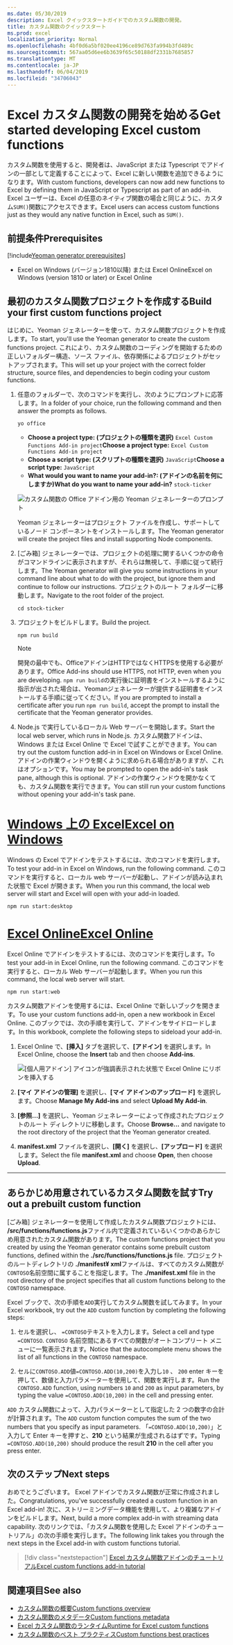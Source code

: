 ```yaml
---
ms.date: 05/30/2019
description: Excel クイックスタートガイドでのカスタム関数の開発。
title: カスタム関数のクイックスタート
ms.prod: excel
localization_priority: Normal
ms.openlocfilehash: 4bf0d6a5bf020ee4196ce89d763fa994b3fd489c
ms.sourcegitcommit: 567aa05d6ee6b3639f65c50188df2331b7685857
ms.translationtype: MT
ms.contentlocale: ja-JP
ms.lasthandoff: 06/04/2019
ms.locfileid: "34706043"
---
```

# <a name="get-started-developing-excel-custom-functions"></a><span data-ttu-id="14d61-103">Excel カスタム関数の開発を始める</span><span class="sxs-lookup"><span data-stu-id="14d61-103">Get started developing Excel custom functions</span></span>

<span data-ttu-id="14d61-104">カスタム関数を使用すると、開発者は、JavaScript または Typescript でアドインの一部として定義することによって、Excel に新しい関数を追加できるようになります。</span><span class="sxs-lookup"><span data-stu-id="14d61-104">With custom functions, developers can now add new functions to Excel by defining them in JavaScript or Typescript as part of an add-in.</span></span> <span data-ttu-id="14d61-105">Excel ユーザーは、Excel の任意のネイティブ関数の場合と同じように、カスタム`SUM()`関数にアクセスできます。</span><span class="sxs-lookup"><span data-stu-id="14d61-105">Excel users can access custom functions just as they would any native function in Excel, such as `SUM()`.</span></span>

## <a name="prerequisites"></a><span data-ttu-id="14d61-106">前提条件</span><span class="sxs-lookup"><span data-stu-id="14d61-106">Prerequisites</span></span>

[!include[Yeoman generator prerequisites](../includes/quickstart-yo-prerequisites.md)]

* <span data-ttu-id="14d61-107">Excel on Windows (バージョン1810以降) または Excel Online</span><span class="sxs-lookup"><span data-stu-id="14d61-107">Excel on Windows (version 1810 or later) or Excel Online</span></span>

## <a name="build-your-first-custom-functions-project"></a><span data-ttu-id="14d61-108">最初のカスタム関数プロジェクトを作成する</span><span class="sxs-lookup"><span data-stu-id="14d61-108">Build your first custom functions project</span></span>

<span data-ttu-id="14d61-109">はじめに、Yeoman ジェネレーターを使って、カスタム関数プロジェクトを作成します。</span><span class="sxs-lookup"><span data-stu-id="14d61-109">To start, you'll use the Yeoman generator to create the custom functions project.</span></span> <span data-ttu-id="14d61-110">これにより、カスタム関数のコーディングを開始するための正しいフォルダー構造、ソース ファイル、依存関係によるプロジェクトがセットアップされます。</span><span class="sxs-lookup"><span data-stu-id="14d61-110">This will set up your project with the correct folder structure, source files, and dependencies to begin coding your custom functions.</span></span>

1. <span data-ttu-id="14d61-111">任意のフォルダーで、次のコマンドを実行し、次のようにプロンプトに応答します。</span><span class="sxs-lookup"><span data-stu-id="14d61-111">In a folder of your choice, run the following command and then answer the prompts as follows.</span></span>

    ```command&nbsp;line
    yo office
    ```

    - <span data-ttu-id="14d61-112">**Choose a project type: (プロジェクトの種類を選択)** `Excel Custom Functions Add-in project`</span><span class="sxs-lookup"><span data-stu-id="14d61-112">**Choose a project type:** `Excel Custom Functions Add-in project`</span></span>
    - <span data-ttu-id="14d61-113">**Choose a script type: (スクリプトの種類を選択)** `JavaScript`</span><span class="sxs-lookup"><span data-stu-id="14d61-113">**Choose a script type:** `JavaScript`</span></span>
    - <span data-ttu-id="14d61-114">**What would you want to name your add-in?: (アドインの名前を何にしますか)**</span><span class="sxs-lookup"><span data-stu-id="14d61-114">**What do you want to name your add-in?**</span></span> `stock-ticker`

    ![カスタム関数の Office アドイン用の Yeoman ジェネレーターのプロンプト](../images/UpdatedYoOfficePrompt.png)

    <span data-ttu-id="14d61-116">Yeoman ジェネレーターはプロジェクト ファイルを作成し、サポートしているノード コンポーネントをインストールします。</span><span class="sxs-lookup"><span data-stu-id="14d61-116">The Yeoman generator will create the project files and install supporting Node components.</span></span>

2. <span data-ttu-id="14d61-117">[ごみ箱] ジェネレーターでは、プロジェクトの処理に関するいくつかの命令がコマンドラインに表示されますが、それらは無視して、手順に従って続行します。</span><span class="sxs-lookup"><span data-stu-id="14d61-117">The Yeoman generator will give you some instructions in your command line about what to do with the project, but ignore them and continue to follow our instructions.</span></span> <span data-ttu-id="14d61-118">プロジェクトのルート フォルダーに移動します。</span><span class="sxs-lookup"><span data-stu-id="14d61-118">Navigate to the root folder of the project.</span></span>

    ```command&nbsp;line
    cd stock-ticker
    ```

3. <span data-ttu-id="14d61-119">プロジェクトをビルドします。</span><span class="sxs-lookup"><span data-stu-id="14d61-119">Build the project.</span></span> 

    ```command&nbsp;line
    npm run build
    ```

    > [!NOTE]
    > <span data-ttu-id="14d61-120">開発の最中でも、OfficeアドインはHTTPではなくHTTPSを使用する必要があります。</span><span class="sxs-lookup"><span data-stu-id="14d61-120">Office Add-ins should use HTTPS, not HTTP, even when you are developing.</span></span> <span data-ttu-id="14d61-121">`npm run build`の実行後に証明書をインストールするように指示が出された場合は、Yeomanジェネレーターが提供する証明書をインストールする手順に従ってください。</span><span class="sxs-lookup"><span data-stu-id="14d61-121">If you are prompted to install a certificate after you run `npm run build`, accept the prompt to install the certificate that the Yeoman generator provides.</span></span>

4. <span data-ttu-id="14d61-122">Node.js で実行しているローカル Web サーバーを開始します。</span><span class="sxs-lookup"><span data-stu-id="14d61-122">Start the local web server, which runs in Node.js.</span></span> <span data-ttu-id="14d61-123">カスタム関数アドインは、Windows または Excel Online で Excel で試すことができます。</span><span class="sxs-lookup"><span data-stu-id="14d61-123">You can try out the custom function add-in in Excel on Windows or Excel Online.</span></span> <span data-ttu-id="14d61-124">アドインの作業ウィンドウを開くように求められる場合がありますが、これはオプションです。</span><span class="sxs-lookup"><span data-stu-id="14d61-124">You may be prompted to open the add-in's task pane, although this is optional.</span></span> <span data-ttu-id="14d61-125">アドインの作業ウィンドウを開かなくても、カスタム関数を実行できます。</span><span class="sxs-lookup"><span data-stu-id="14d61-125">You can still run your custom functions without opening your add-in's task pane.</span></span>

# <a name="excel-on-windowstabexcel-windows"></a>[<span data-ttu-id="14d61-126">Windows 上の Excel</span><span class="sxs-lookup"><span data-stu-id="14d61-126">Excel on Windows</span></span>](#tab/excel-windows)

<span data-ttu-id="14d61-127">Windows の Excel でアドインをテストするには、次のコマンドを実行します。</span><span class="sxs-lookup"><span data-stu-id="14d61-127">To test your add-in in Excel on Windows, run the following command.</span></span> <span data-ttu-id="14d61-128">このコマンドを実行すると、ローカル web サーバーが起動し、アドインが読み込まれた状態で Excel が開きます。</span><span class="sxs-lookup"><span data-stu-id="14d61-128">When you run this command, the local web server will start and Excel will open with your add-in loaded.</span></span>

```command&nbsp;line
npm run start:desktop
```

# <a name="excel-onlinetabexcel-online"></a>[<span data-ttu-id="14d61-129">Excel Online</span><span class="sxs-lookup"><span data-stu-id="14d61-129">Excel Online</span></span>](#tab/excel-online)

<span data-ttu-id="14d61-130">Excel Online でアドインをテストするには、次のコマンドを実行します。</span><span class="sxs-lookup"><span data-stu-id="14d61-130">To test your add-in in Excel Online, run the following command.</span></span> <span data-ttu-id="14d61-131">このコマンドを実行すると、ローカル Web サーバーが起動します。</span><span class="sxs-lookup"><span data-stu-id="14d61-131">When you run this command, the local web server will start.</span></span>

```command&nbsp;line
npm run start:web
```

<span data-ttu-id="14d61-132">カスタム関数アドインを使用するには、Excel Online で新しいブックを開きます。</span><span class="sxs-lookup"><span data-stu-id="14d61-132">To use your custom functions add-in, open a new workbook in Excel Online.</span></span> <span data-ttu-id="14d61-133">このブックでは、次の手順を実行して、アドインをサイドロードします。</span><span class="sxs-lookup"><span data-stu-id="14d61-133">In this workbook, complete the following steps to sideload your add-in.</span></span>

1. <span data-ttu-id="14d61-134">Excel Online で、**[挿入]** タブを選択して、**[アドイン]** を選択します。</span><span class="sxs-lookup"><span data-stu-id="14d61-134">In Excel Online, choose the **Insert** tab and then choose **Add-ins**.</span></span>

   ![[個人用アドイン] アイコンが強調表示された状態で Excel Online にリボンを挿入する](../images/excel-cf-online-register-add-in-1.png)
   
2. <span data-ttu-id="14d61-136">**[マイ アドインの管理]** を選択し、**[マイ アドインのアップロード]** を選択します。</span><span class="sxs-lookup"><span data-stu-id="14d61-136">Choose **Manage My Add-ins** and select **Upload My Add-in**.</span></span>

3. <span data-ttu-id="14d61-137">**[参照...]** を選択し、Yeoman ジェネレーターによって作成されたプロジェクトのルート ディレクトリに移動します。</span><span class="sxs-lookup"><span data-stu-id="14d61-137">Choose **Browse...** and navigate to the root directory of the project that the Yeoman generator created.</span></span>

4. <span data-ttu-id="14d61-138">**manifest.xml** ファイルを選択し、**[開く]** を選択し、**[アップロード]** を選択します。</span><span class="sxs-lookup"><span data-stu-id="14d61-138">Select the file **manifest.xml** and choose **Open**, then choose **Upload**.</span></span>

---

## <a name="try-out-a-prebuilt-custom-function"></a><span data-ttu-id="14d61-139">あらかじめ用意されているカスタム関数を試す</span><span class="sxs-lookup"><span data-stu-id="14d61-139">Try out a prebuilt custom function</span></span>

<span data-ttu-id="14d61-140">[ごみ箱] ジェネレーターを使用して作成したカスタム関数プロジェクトには、 **/src/functions/functions.js**ファイル内で定義されているいくつかのあらかじめ用意されたカスタム関数があります。</span><span class="sxs-lookup"><span data-stu-id="14d61-140">The custom functions project that you created by using the Yeoman generator contains some prebuilt custom functions, defined within the **./src/functions/functions.js** file.</span></span> <span data-ttu-id="14d61-141">プロジェクトのルートディレクトリの **./manifest¥ xml**ファイルは、すべてのカスタム関数が`CONTOSO`名前空間に属することを指定します。</span><span class="sxs-lookup"><span data-stu-id="14d61-141">The **./manifest.xml** file in the root directory of the project specifies that all custom functions belong to the `CONTOSO` namespace.</span></span>

<span data-ttu-id="14d61-142">Excel ブックで、次の手順を`ADD`実行してカスタム関数を試してみます。</span><span class="sxs-lookup"><span data-stu-id="14d61-142">In your Excel workbook, try out the `ADD` custom function by completing the following steps:</span></span>

1. <span data-ttu-id="14d61-143">セルを選択し、 `=CONTOSO`テキストを入力します。</span><span class="sxs-lookup"><span data-stu-id="14d61-143">Select a cell and type `=CONTOSO`.</span></span> <span data-ttu-id="14d61-144">`CONTOSO` 名前空間にあるすべての関数がオートコンプリート メニューに一覧表示されます。</span><span class="sxs-lookup"><span data-stu-id="14d61-144">Notice that the autocomplete menu shows the list of all functions in the `CONTOSO` namespace.</span></span>

2. <span data-ttu-id="14d61-145">セルに`CONTOSO.ADD`値`=CONTOSO.ADD(10,200)`を入力し`10` 、 `200` enter キーを押して、数値と入力パラメーターを使用して、関数を実行します。</span><span class="sxs-lookup"><span data-stu-id="14d61-145">Run the `CONTOSO.ADD` function, using numbers `10` and `200` as input parameters, by typing the value `=CONTOSO.ADD(10,200)` in the cell and pressing enter.</span></span>

<span data-ttu-id="14d61-146">`ADD` カスタム関数によって、入力パラメーターとして指定した 2 つの数字の合計が計算されます。</span><span class="sxs-lookup"><span data-stu-id="14d61-146">The `ADD` custom function computes the sum of the two numbers that you specify as input parameters.</span></span> <span data-ttu-id="14d61-147">「`=CONTOSO.ADD(10,200)`」と入力して Enter キーを押すと、**210** という結果が生成されるはずです。</span><span class="sxs-lookup"><span data-stu-id="14d61-147">Typing `=CONTOSO.ADD(10,200)` should produce the result **210** in the cell after you press enter.</span></span>

## <a name="next-steps"></a><span data-ttu-id="14d61-148">次のステップ</span><span class="sxs-lookup"><span data-stu-id="14d61-148">Next steps</span></span>

<span data-ttu-id="14d61-149">おめでとうございます。 Excel アドインでカスタム関数が正常に作成されました。</span><span class="sxs-lookup"><span data-stu-id="14d61-149">Congratulations, you've successfully created a custom function in an Excel add-in!</span></span> <span data-ttu-id="14d61-150">次に、ストリーミングデータ機能を使用して、より複雑なアドインをビルドします。</span><span class="sxs-lookup"><span data-stu-id="14d61-150">Next, build a more complex add-in with streaming data capability.</span></span> <span data-ttu-id="14d61-151">次のリンクでは、「カスタム関数を使用した Excel アドインのチュートリアル」の次の手順を実行します。</span><span class="sxs-lookup"><span data-stu-id="14d61-151">The following link takes you through the next steps in the Excel add-in with custom functions tutorial.</span></span>

> [!div class="nextstepaction"]
> [<span data-ttu-id="14d61-152">Excel カスタム関数アドインのチュートリアル</span><span class="sxs-lookup"><span data-stu-id="14d61-152">Excel custom functions add-in tutorial</span></span>](../tutorials/excel-tutorial-create-custom-functions.md#create-a-custom-function-that-requests-data-from-the-web
)

## <a name="see-also"></a><span data-ttu-id="14d61-153">関連項目</span><span class="sxs-lookup"><span data-stu-id="14d61-153">See also</span></span>

* [<span data-ttu-id="14d61-154">カスタム関数の概要</span><span class="sxs-lookup"><span data-stu-id="14d61-154">Custom functions overview</span></span>](../excel/custom-functions-overview.md)
* [<span data-ttu-id="14d61-155">カスタム関数のメタデータ</span><span class="sxs-lookup"><span data-stu-id="14d61-155">Custom functions metadata</span></span>](../excel/custom-functions-json.md)
* [<span data-ttu-id="14d61-156">Excel カスタム関数のランタイム</span><span class="sxs-lookup"><span data-stu-id="14d61-156">Runtime for Excel custom functions</span></span>](../excel/custom-functions-runtime.md)
* [<span data-ttu-id="14d61-157">カスタム関数のベスト プラクティス</span><span class="sxs-lookup"><span data-stu-id="14d61-157">Custom functions best practices</span></span>](../excel/custom-functions-best-practices.md)
